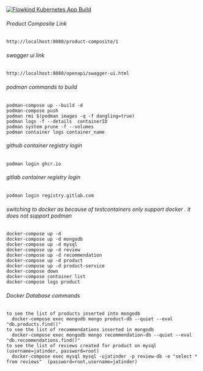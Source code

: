 
[![Flowkind Kubernetes App Build](https://github.com/JatinderKumarChaurasia/flowkind-kubernetes-app/actions/workflows/github-actions-build.yml/badge.svg)](https://github.com/JatinderKumarChaurasia/flowkind-kubernetes-app/actions/workflows/github-actions-build.yml)

###### Product Composite Link
    http://localhost:8080/product-composite/1

###### swagger ui link
    http://localhost:8080/openapi/swagger-ui.html   

###### podman commands to build
    podman-compose up --build -d
    podman-compose push
    podman rmi $(podman images -q -f dangling=true)
    podman logs -f --details  containerID
    podman system prune -f --volumes
    podman container logs container_name

###### github container registry login
    podman login ghcr.io
###### gitlab container registry login
    podman login registry.gitlab.com

###### switching to docker as because of testcontainers only support docker . it does not support podman


    docker-compose up -d
    docker-compose up -d mongodb
    docker-compose up -d mysql
    docker-compose up -d review
    docker-compose up -d recommendation
    docker-compose up -d product
    docker-compose up -d product-service
    docker-compose down
    docker-compose container list
    docker-compose logs product

###### Docker Database commands
    to see the list of products inserted into mongodb
      docker-compose exec mongodb mongo product-db --quiet --eval "db.products.find()"
    to see the list of recommendations inserted in mongodb
      docker-compose exec mongodb mongo recommendation-db --quiet --eval "db.recommendations.find()"
    to see the list of reviews created for product on mysql (username=jatinder, password=root)
      docker-compose exec mysql mysql -ujatinder -p review-db -e "select * from reviews"  (password=root,username=jatinder)

    
